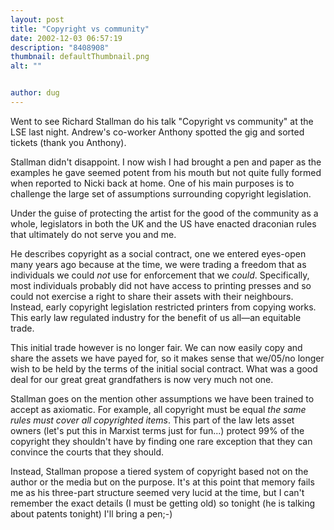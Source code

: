 ```yaml
---
layout: post
title: "Copyright vs community"
date: 2002-12-03 06:57:19
description: "8408908"
thumbnail: defaultThumbnail.png
alt: ""


author: dug
---
```


<p>Went to see Richard Stallman do his talk "Copyright vs community" at the <span class="caps">LSE </span>last night. Andrew's co-worker Anthony spotted the gig and sorted tickets (thank you Anthony). </p>

<p>Stallman didn't disappoint. I now wish I had brought a pen and paper as the examples he gave seemed potent from his mouth but not quite fully formed when reported to Nicki back at home. One of his main purposes is to challenge the large set of assumptions surrounding copyright legislation. </p>

<p>Under the guise of protecting the artist for the good of the community as a whole, legislators in both the UK and the US have enacted draconian rules that ultimately do not serve you and me.</p>

<p>He describes copyright as a social contract, one we entered eyes-open many years ago because at the time, we were trading a freedom that as individuals we could <em>not</em> use for enforcement that we <em>could</em>. Specifically, most individuals probably did not have access to printing presses and so could not exercise a right to share their assets with their neighbours. Instead, early copyright legislation restricted printers from copying works. This early law regulated industry for the benefit of us all&mdash;an equitable trade.</p>

<p>This initial trade however is no longer fair. We can now easily copy and share the assets we have payed for, so it makes sense that we/05/no longer wish to be held by the terms of the initial social contract. What was a good deal for our great great grandfathers is now very much not one.</p>

<p>Stallman goes on the mention other assumptions we have been trained to accept as axiomatic. For example, all copyright must be equal <cite>the same rules must cover all copyrighted items</cite>. This part of the law lets asset owners (let's put this in Marxist terms just for fun...) protect 99% of the copyright they shouldn't have by finding one rare exception that they can convince the courts that they should.</p>

<p>Instead, Stallman propose a tiered system of copyright based not on the author or the media but on the purpose. It's at this point that memory fails me as his three-part structure seemed very lucid at the time, but I can't remember the exact details (I must be getting old) so tonight (he is talking about patents tonight) I'll bring a pen;-)</p>
